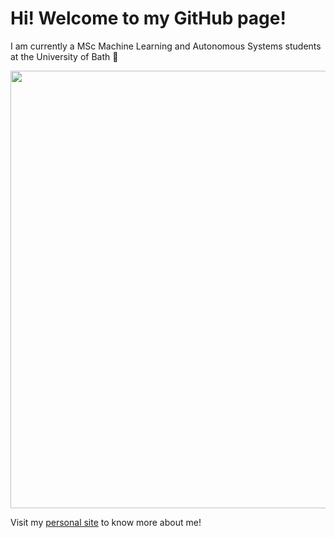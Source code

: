

# Hi! Welcome to my GitHub page!

I am currently a MSc Machine Learning and Autonomous Systems students at the University of Bath 🛁

<img src='git-cover.png' width='700'>

Visit my [personal site](https://sskyau.github.io/personal-site/) to know more about me! 
